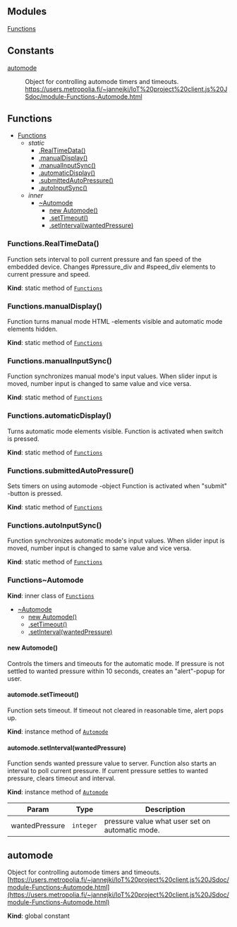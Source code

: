## Modules

<dl>
<dt><a href="#module_Functions">Functions</a></dt>
<dd></dd>
</dl>

## Constants

<dl>
<dt><a href="#automode">automode</a></dt>
<dd><p>Object for controlling automode timers and timeouts.
<a href="https://users.metropolia.fi/~jannejki/IoT%20project%20client.js%20JSdoc/module-Functions-Automode.html">https://users.metropolia.fi/~jannejki/IoT%20project%20client.js%20JSdoc/module-Functions-Automode.html</a></p>
</dd>
</dl>

<a name="module_Functions"></a>

## Functions

* [Functions](#module_Functions)
    * _static_
        * [.RealTimeData()](#module_Functions.RealTimeData)
        * [.manualDisplay()](#module_Functions.manualDisplay)
        * [.manualInputSync()](#module_Functions.manualInputSync)
        * [.automaticDisplay()](#module_Functions.automaticDisplay)
        * [.submittedAutoPressure()](#module_Functions.submittedAutoPressure)
        * [.autoInputSync()](#module_Functions.autoInputSync)
    * _inner_
        * [~Automode](#module_Functions..Automode)
            * [new Automode()](#new_module_Functions..Automode_new)
            * [.setTimeout()](#module_Functions..Automode+setTimeout)
            * [.setInterval(wantedPressure)](#module_Functions..Automode+setInterval)

<a name="module_Functions.RealTimeData"></a>

### Functions.RealTimeData()
Function sets interval to poll current pressure and fan speed of the embedded device.Changes #pressure_div and #speed_div elements to current pressure and speed.

**Kind**: static method of [<code>Functions</code>](#module_Functions)  
<a name="module_Functions.manualDisplay"></a>

### Functions.manualDisplay()
Function turns manual mode HTML -elements visible and automatic mode elements hidden.

**Kind**: static method of [<code>Functions</code>](#module_Functions)  
<a name="module_Functions.manualInputSync"></a>

### Functions.manualInputSync()
Function synchronizes manual mode's input values. When slider input is moved, number input is changed tosame value and vice versa.

**Kind**: static method of [<code>Functions</code>](#module_Functions)  
<a name="module_Functions.automaticDisplay"></a>

### Functions.automaticDisplay()
Turns automatic mode elements visible.Function is activated when switch is pressed.

**Kind**: static method of [<code>Functions</code>](#module_Functions)  
<a name="module_Functions.submittedAutoPressure"></a>

### Functions.submittedAutoPressure()
Sets timers on using automode -objectFunction is activated when "submit" -button is pressed.

**Kind**: static method of [<code>Functions</code>](#module_Functions)  
<a name="module_Functions.autoInputSync"></a>

### Functions.autoInputSync()
Function synchronizes automatic mode's input values. When slider input is moved, number input is changed tosame value and vice versa.

**Kind**: static method of [<code>Functions</code>](#module_Functions)  
<a name="module_Functions..Automode"></a>

### Functions~Automode
**Kind**: inner class of [<code>Functions</code>](#module_Functions)  

* [~Automode](#module_Functions..Automode)
    * [new Automode()](#new_module_Functions..Automode_new)
    * [.setTimeout()](#module_Functions..Automode+setTimeout)
    * [.setInterval(wantedPressure)](#module_Functions..Automode+setInterval)

<a name="new_module_Functions..Automode_new"></a>

#### new Automode()
Controls the timers and timeouts for the automatic mode. If pressure is not settled to wanted pressurewithin 10 seconds, creates an "alert"-popup for user.

<a name="module_Functions..Automode+setTimeout"></a>

#### automode.setTimeout()
Function sets timeout. If timeout not cleared in reasonable time, alert pops up.

**Kind**: instance method of [<code>Automode</code>](#module_Functions..Automode)  
<a name="module_Functions..Automode+setInterval"></a>

#### automode.setInterval(wantedPressure)
Function sends wanted pressure value to server. Function also starts an interval to poll current pressure. If current pressure settles to wanted pressure, clears timeout and interval.

**Kind**: instance method of [<code>Automode</code>](#module_Functions..Automode)  

| Param | Type | Description |
| --- | --- | --- |
| wantedPressure | <code>integer</code> | pressure value what user set on automatic mode. |

<a name="automode"></a>

## automode
Object for controlling automode timers and timeouts.[https://users.metropolia.fi/~jannejki/IoT%20project%20client.js%20JSdoc/module-Functions-Automode.html](https://users.metropolia.fi/~jannejki/IoT%20project%20client.js%20JSdoc/module-Functions-Automode.html)

**Kind**: global constant  
